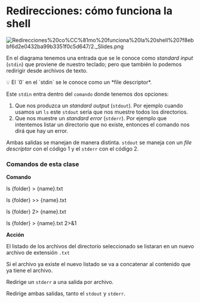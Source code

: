 # Redirecciones: cómo funciona la shell

![Redirecciones%20co%CC%81mo%20funciona%20la%20shell%207f8ebbf6d2e0432ba99b3351f0c5d647/2._Slides.png](Redirecciones%20co%CC%81mo%20funciona%20la%20shell%207f8ebbf6d2e0432ba99b3351f0c5d647/2._Slides.png)

En el diagrama tenemos una entrada que se le conoce como *standard input* (`stdin`) que proviene de nuestro teclado; pero que también lo podemos redirigir desde archivos de texto.

<aside>
💡 El `0` en el `stdin` se le conoce como un *file descriptor*.

</aside>

Este `stdin` entra dentro del `comando` donde tenemos dos opciones:

1. Que nos produzca un *standard output* (`stdout`). Por ejemplo cuando usamos un `ls` este `stdout` sería que nos muestre todos los directorios.
2. Que nos muestre un *standard error* (`stderr`). Por ejemplo que intentemos listar un directorio que no existe, entonces el comando nos dirá que hay un error.

Ambas salidas se manejan de manera distinta. `stdout` se maneja con un *file descriptor* con el código 1 y el `stderr` con el código 2.

### Comandos de esta clase

**Comando**

ls {folder} > {name}.txt

ls {folder} >> {name}.txt

ls {folder} 2> {name}.txt

ls {folder} > {name}.txt 2>&1

**Acción**

El listado de los archivos del directorio seleccionado se listaran en un nuevo archivo de extensión `.txt`

Si el archivo ya existe el nuevo listado se va a concatenar al contenido que ya tiene el archivo.

Redirige un `stderr` a una salida por archivo.

Redirige ambas salidas, tanto el `stdout` y `stderr`.